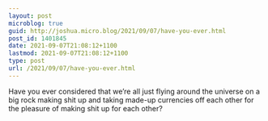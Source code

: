 ```yaml
---
layout: post
microblog: true
guid: http://joshua.micro.blog/2021/09/07/have-you-ever.html
post_id: 1401845
date: 2021-09-07T21:08:12+1100
lastmod: 2021-09-07T21:08:12+1100
type: post
url: /2021/09/07/have-you-ever.html
---
```

Have you ever considered that we’re all just flying around the universe on a big rock making shit up and taking made-up currencies off each other for the pleasure of making shit up for each other?
